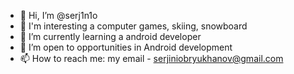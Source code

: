 - 👋 Hi, I’m @serj1n1o
- 👀 I'm interesting a computer games, skiing, snowboard
- 🌱 I’m currently learning a android developer
- 💞️ I’m open to opportunities in Android development
- 📫 How to reach me: my email - serjiniobryukhanov@gmail.com
    
<!---
serj1n1o/serj1n1o is a ✨ special ✨ repository because its `README.md` (this file) appears on your GitHub profile.
You can click the Preview link to take a look at your changes.
--->
